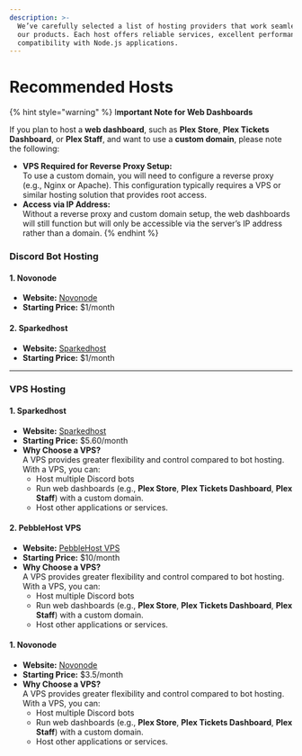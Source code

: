 ```yaml
---
description: >-
  We’ve carefully selected a list of hosting providers that work seamlessly with
  our products. Each host offers reliable services, excellent performance, and
  compatibility with Node.js applications.
---
```


# Recommended Hosts

{% hint style="warning" %}
I**mportant Note for Web Dashboards**

If you plan to host a **web dashboard**, such as **Plex Store**, **Plex Tickets Dashboard**, or **Plex Staff**, and want to use a **custom domain**, please note the following:

* **VPS Required for Reverse Proxy Setup:**\
  To use a custom domain, you will need to configure a reverse proxy (e.g., Nginx or Apache). This configuration typically requires a VPS or similar hosting solution that provides root access.
* **Access via IP Address:**\
  Without a reverse proxy and custom domain setup, the web dashboards will still function but will only be accessible via the server’s IP address rather than a domain.
{% endhint %}

### **Discord Bot Hosting**

#### 1. **Novonode**

* **Website:** [Novonode](https://billing.novonode.com/aff.php?aff=173)
* **Starting Price:** $1/month

#### 2. **Sparkedhost**

* **Website:** [Sparkedhost](https://billing.sparkedhost.com/aff.php?aff=2635)
* **Starting Price:** $1/month

***

### **VPS Hosting**

#### 1. **Sparkedhost**

* **Website:** [Sparkedhost](https://billing.sparkedhost.com/aff.php?aff=2635)
* **Starting Price:** $5.60/month
* **Why Choose a VPS?**\
  A VPS provides greater flexibility and control compared to bot hosting. With a VPS, you can:
  * Host multiple Discord bots
  * Run web dashboards (e.g., **Plex Store**, **Plex Tickets Dashboard**, **Plex Staff**) with a custom domain.
  * Host other applications or services.

#### 2. **PebbleHost VPS**

* **Website:** [PebbleHost VPS](https://billing.pebblehost.com/aff.php?aff=3696)
* **Starting Price:** $10/month
* **Why Choose a VPS?**\
  A VPS provides greater flexibility and control compared to bot hosting. With a VPS, you can:
  * Host multiple Discord bots
  * Run web dashboards (e.g., **Plex Store**, **Plex Tickets Dashboard**, **Plex Staff**) with a custom domain.
  * Host other applications or services.

#### 1. **Novonode**

* **Website:** [Novonode](https://billing.novonode.com/aff.php?aff=173)
* **Starting Price:** $3.5/month
* **Why Choose a VPS?**\
  A VPS provides greater flexibility and control compared to bot hosting. With a VPS, you can:
  * Host multiple Discord bots
  * Run web dashboards (e.g., **Plex Store**, **Plex Tickets Dashboard**, **Plex Staff**) with a custom domain.
  * Host other applications or services.
